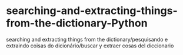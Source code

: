 # searching-and-extracting-things-from-the-dictionary-Python
searching and extracting things from the dictionary/pesquisando e extraindo coisas do dicionário/buscar y extraer cosas del diccionario
